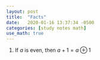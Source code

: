 ```yaml
---
layout: post
title:  "Facts"
date:   2020-01-16 13:37:34 -0500
categories: [study notes math]
use_math: true
---
```


1. If $a$ is even, then $a + 1 = a \oplus 1$